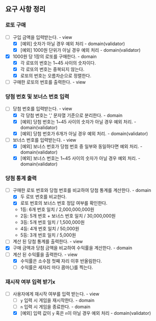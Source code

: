 ## 요구 사항 정리

### 로또 구매

- [ ] 구입 금액을 입력받는다. - view
  - [x] [예외] 숫자가 아닐 경우 예외 처리 - domain(validator)
  - [x] [예외] 1000원 단위가 아닐 경우 예외 처리 - domain(validator)
- [x] 1000원 당 1장의 로또를 구매한다. - domain
  - [x] 각 로또의 번호는 1~45 사이의 숫자이다.
  - [x] 각 로또의 번호는 중복되지 않는다.
  - [x] 로또의 번호는 오름차순으로 정렬한다.
- [ ] 구매한 로또의 번호를 출력한다. - view

### 당첨 번호 및 보너스 번호 입력

- [ ] 당첨 번호를 입력받는다. - view
  - [x] 각 당첨 번호는 ',' 문자열 기준으로 분리한다. - domain
  - [x] [예외] 당첨 번호는 1~45 사이의 숫자가 아닐 경우 예외 처리. - domain(validator)
  - [x] [예외] 당첨 번호가 6개가 아닐 경우 예외 처리. - domain(validator)
- [ ] 보너스 번호를 입력받는다. - view
  - [x] [예외] 보너스 번호가 당첨 번호 중 일부와 동일하다면 예외 처리. - domain(validator)
  - [x] [예외] 보너스 번호는 1~45 사이의 숫자가 아닐 경우 예외 처리. - domain(validator)

### 당첨 통계 출력

- [ ] 구매한 로또 번호와 당첨 번호를 비교하여 당첨 통계를 계산한다. - domain
  - [x] 두 로또 번호를 비교한다.
  - [x] 로또 번호의 보너스 번호 정답 여부를 확인한다.
  - 1등: 6개 번호 일치 / 2,000,000,000원
  - 2등: 5개 번호 + 보너스 번호 일치 / 30,000,000원
  - 3등: 5개 번호 일치 / 1,500,000원
  - 4등: 4개 번호 일치 / 50,000원
  - 5등: 3개 번호 일치 / 5,000원
- [ ] 계산 된 당첨 통계를 출력한다. - view
- [x] 구매 금액과 당첨 금액을 비교하여 수익률을 계산한다. - domain
- [ ] 계산 된 수익률을 출력한다. - view
  - [x] 수익률은 소수점 첫째 자리 이후 반올림한다.
  - [ ] 수익률은 세자리 마다 콤마(,)를 찍는다.

### 재시작 여부 입력 받기x

- [ ] 사용자에게 재시작 여부를 입력 받는다. - view
  - [ ] `y` 입력 시 게임을 재시작한다. - domain
  - [ ] `n` 입력 시 게임을 종료한다. - domain
  - [x] [예외] 입력 값이 `y` 혹은 `n`이 아닐 경우 예외 처리 - domain(validator)
